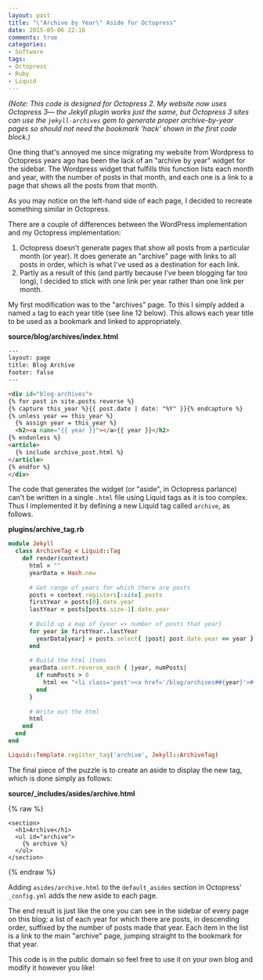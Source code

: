 ```yaml
---
layout: post
title: "\"Archive by Year\" Aside for Octopress"
date: 2015-05-06 22:16
comments: true
categories: 
- Software
tags:
- Octopress
- Ruby
- Liquid
---
```


*(Note: This code is designed for Octopress 2. My website now uses Octopress 3&mdash; the Jekyll plugin works just the same, but Octopress 3 sites can use the `jekyll-archives` gem to generate proper archive-by-year pages so should not need the bookmark 'hack' shown in the first code block.)*

One thing that's annoyed me since migrating my website from Wordpress to Octopress years ago has been the lack of an "archive by year" widget for the sidebar. The Wordpress widget that fulfills this function lists each month and year, with the number of posts in that month, and each one is a link to a page that shows all the posts from that month.

As you may notice on the left-hand side of each page, I decided to recreate something similar in Octopress.

There are a couple of differences between the WordPress implementation and my Octopress implementation:

1. Octopress doesn't generate pages that show all posts from a particular month (or year). It does generate an "archive" page with links to all posts in order, which is what I've used as a destination for each link.
2. Partly as a result of this (and partly because I've been blogging far too long), I decided to stick with one link per year rather than one link per month.

My first modification was to the "archives" page. To this I simply added a named `a` tag to each year title (see line 12 below). This allows each year title to be used as a bookmark and linked to appropriately.

**source/blog/archives/index.html**

```html
---
layout: page
title: Blog Archive
footer: false
---

<div id="blog-archives">
{% for post in site.posts reverse %}
{% capture this_year %}{{ post.date | date: "%Y" }}{% endcapture %}
{% unless year == this_year %}
  {% assign year = this_year %}
  <h2><a name="{{ year }}"></a>{{ year }}</h2>
{% endunless %}
<article>
  {% include archive_post.html %}
</article>
{% endfor %}
</div>
```

The code that generates the widget (or "aside", in Octopress parlance) can't be written in a single `.html` file using Liquid tags as it is too complex. Thus I implemented it by defining a new Liquid tag called `archive`, as follows.

**plugins/archive_tag.rb**

```ruby
module Jekyll
  class ArchiveTag < Liquid::Tag
    def render(context)
      html = ""
      yearData = Hash.new
      
      # Get range of years for which there are posts
      posts = context.registers[:site].posts
      firstYear = posts[0].date.year
      lastYear = posts[posts.size-1].date.year
      
      # Build up a map of {year => number of posts that year}
      for year in firstYear..lastYear
        yearData[year] = posts.select{ |post| post.date.year == year }.size
      end
      
      # Build the html items
      yearData.sort.reverse_each { |year, numPosts|
        if numPosts > 0
          html << "<li class='post'><a href='/blog/archives##{year}'>#{year} (#{numPosts})</a></li>"
        end
      }
      
      # Write out the html
      html
    end
  end
end

Liquid::Template.register_tag('archive', Jekyll::ArchiveTag)
```

The final piece of the puzzle is to create an aside to display the new tag, which is done simply as follows:

**source/_includes/asides/archive.html**

{% raw %}
```
<section>
  <h1>Archive</h1>
  <ul id="archive">
    {% archive %}
  </ul>
</section>
```
{% endraw %}

Adding `asides/archive.html` to the `default_asides` section in Octopress' `_config.yml` adds the new aside to each page.

The end result is just like the one you can see in the sidebar of every page on this blog: a list of each year for which there are posts, in descending order, suffixed by the number of posts made that year. Each item in the list is a link to the main "archive" page, jumping straight to the bookmark for that year.

This code is in the public domain so feel free to use it on your own blog and modify it however you like!
